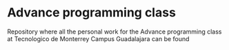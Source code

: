 # Advance programming class

Repository where all the personal work for the Advance programming class at Tecnologico de Monterrey Campus Guadalajara can be found
